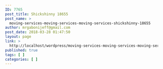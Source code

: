 ```yaml
---
ID: 7765
post_title: Shickshinny 18655
post_name: >
  moving-services-moving-services-moving-services-shickshinny-18655
author: mrgabonijeff@gmail.com
post_date: 2018-03-28 01:47:50
layout: page
link: >
  http://localhost/wordpress/moving-services-moving-services-moving-services-shickshinny-18655/
published: true
tags: [ ]
categories: [ ]
---
```

